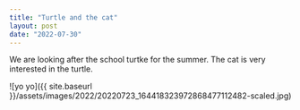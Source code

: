 ```yaml
---
title: "Turtle and the cat"
layout: post
date: "2022-07-30"
---
```


We are looking after the school turtke for the summer. The cat is very interested in the turtle.

![yo yo]({{ site.baseurl }}/assets/images/2022/20220723_164418323972868477112482-scaled.jpg)

